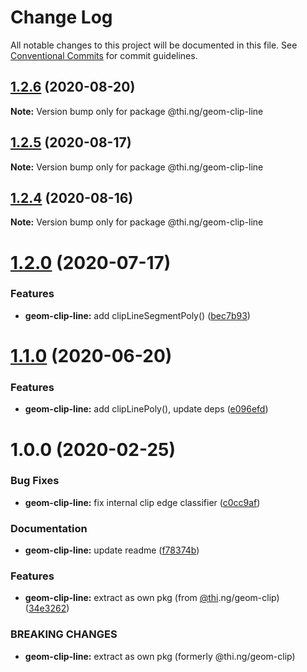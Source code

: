 # Change Log

All notable changes to this project will be documented in this file.
See [Conventional Commits](https://conventionalcommits.org) for commit guidelines.

## [1.2.6](https://github.com/thi-ng/umbrella/compare/@thi.ng/geom-clip-line@1.2.5...@thi.ng/geom-clip-line@1.2.6) (2020-08-20)

**Note:** Version bump only for package @thi.ng/geom-clip-line





## [1.2.5](https://github.com/thi-ng/umbrella/compare/@thi.ng/geom-clip-line@1.2.4...@thi.ng/geom-clip-line@1.2.5) (2020-08-17)

**Note:** Version bump only for package @thi.ng/geom-clip-line





## [1.2.4](https://github.com/thi-ng/umbrella/compare/@thi.ng/geom-clip-line@1.2.3...@thi.ng/geom-clip-line@1.2.4) (2020-08-16)

**Note:** Version bump only for package @thi.ng/geom-clip-line





# [1.2.0](https://github.com/thi-ng/umbrella/compare/@thi.ng/geom-clip-line@1.1.4...@thi.ng/geom-clip-line@1.2.0) (2020-07-17)


### Features

* **geom-clip-line:** add clipLineSegmentPoly() ([bec7b93](https://github.com/thi-ng/umbrella/commit/bec7b93f13450a02ca62995992d1f488d2ff24be))





# [1.1.0](https://github.com/thi-ng/umbrella/compare/@thi.ng/geom-clip-line@1.0.19...@thi.ng/geom-clip-line@1.1.0) (2020-06-20)


### Features

* **geom-clip-line:** add clipLinePoly(), update deps ([e096efd](https://github.com/thi-ng/umbrella/commit/e096efdbe71549a781daa5b154c47e5e0eea33d1))





# 1.0.0 (2020-02-25)


### Bug Fixes

* **geom-clip-line:** fix internal clip edge classifier ([c0cc9af](https://github.com/thi-ng/umbrella/commit/c0cc9af93293b3e68e9d5724874039e16bd6835e))


### Documentation

* **geom-clip-line:** update readme ([f78374b](https://github.com/thi-ng/umbrella/commit/f78374bec7dfe6227faaf699ab51e9a129ade922))


### Features

* **geom-clip-line:** extract as own pkg (from [@thi](https://github.com/thi).ng/geom-clip) ([34e3262](https://github.com/thi-ng/umbrella/commit/34e3262f8784df44f4adb729110d37513fccdfb3))


### BREAKING CHANGES

* **geom-clip-line:** extract as own pkg (formerly @thi.ng/geom-clip)
